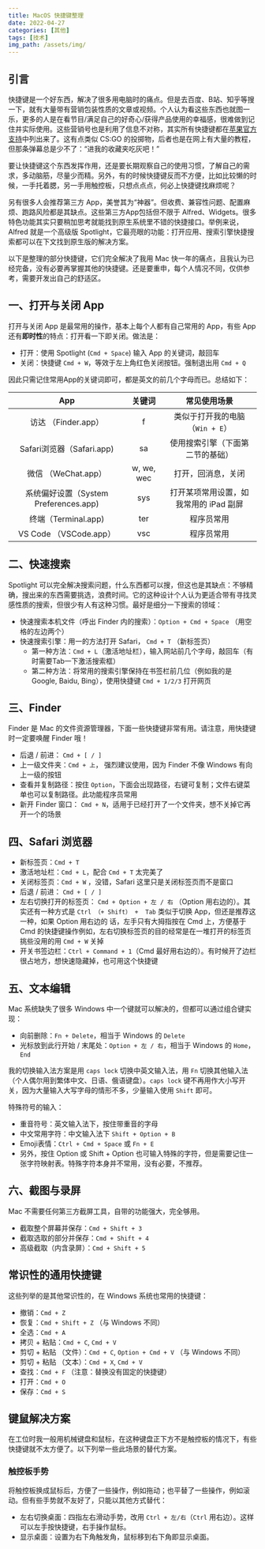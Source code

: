 ```yaml
---
title: MacOS 快捷键整理
date: 2022-04-27
categories: [其他]
tags: [技术]
img_path: /assets/img/
---
```


## 引言

快捷键是一个好东西，解决了很多用电脑时的痛点。但是去百度、B站、知乎等搜一下，就有大量带有营销包装性质的文章或视频。个人认为看这些东西也就图一乐，更多的人是在看节目/满足自己的好奇心/获得产品使用的幸福感，很难做到记住并实际使用。这些营销号也是利用了信息不对称，其实所有快捷键都在[苹果官方支持](https://support.apple.com/zh-cn/HT201236)中列出来了。这有点类似 CS:GO 的投掷物，后者也是在网上有大量的教程，但那条弹幕总是少不了：“进我的收藏夹吃灰吧！”

要让快捷键这个东西发挥作用，还是要长期观察自己的使用习惯，了解自己的需求，多动脑筋，尽量少而精。另外，有的时候快捷键反而不方便，比如比较懒的时候，一手托着腮，另一手用触控板，只想点点点，何必上快捷键找麻烦呢？


另有很多人会推荐第三方 App，美誉其为“神器”。但收费、兼容性问题、配置麻烦、跑路风险都是其缺点。这些第三方App包括但不限于 Alfred、Widgets。很多特色功能其实只要稍加思考就能找到原生系统里不错的快捷接口。举例来说，Alfred 就是一个高级版 Spotlight，它最亮眼的功能：打开应用、搜索引擎快捷搜索都可以在下文找到原生版的解决方案。

以下是整理的部分快捷键，它们完全解决了我用 Mac 快一年的痛点，且我认为已经完备，没有必要再掌握其他的快捷键。还是要重申，每个人情况不同，仅供参考，需要开发出自己的舒适区。





## 一、打开与关闭 App

打开与关闭 App 是最常用的操作，基本上每个人都有自己常用的 App，有些 App 还有**即时性**的特点：打开看一下即关闭。做法是：

- 打开：使用 Spotlight (`Cmd + Space`) 输入 App 的关键词，敲回车
- 关闭：快捷键 `Cmd + W`，等效于左上角红色关闭按钮。强制退出用 `Cmd + Q`

因此只需记住常用App的关键词即可，都是英文的前几个字母而已。总结如下：

| App  |关键词 | 常见使用场景 |
| :-: | :-: | :-: |
| 访达 （Finder.app） |   f   | 类似于打开我的电脑（`Win + E`） |
| Safari浏览器（Safari.app) |   sa    | 使用搜索引擎（下面第二节的基础） | 
| 微信 （WeChat.app） |    w, we, wec    | 打开，回消息，关闭 |
| 系统偏好设置（System Preferences.app) | sys | 打开某项常用设置，如我常用的 iPad 副屏 |
| 终端（Terminal.app) | ter | 程序员常用 |
| VS Code （VSCode.app） |    vsc   | 程序员常用 |



## 二、快速搜索

Spotlight 可以完全解决搜索问题，什么东西都可以搜，但这也是其缺点：不够精确，搜出来的东西需要挑选，浪费时间。它的这种设计个人认为更适合带有寻找灵感性质的搜索，但很少有人有这种习惯。最好是细分一下搜索的领域：
- 快速搜索本机文件（呼出 Finder 内的搜索）：`Option + Cmd + Space` （用空格的左边两个）
- 快速搜索引擎：用一的方法打开 Safari， `Cmd + T` （新标签页）
    - 第一种方法：`Cmd + L`（激活地址栏），输入网站前几个字母，敲回车（有时需要Tab一下激活搜索框）
    - 第二种方法：将常用的搜索引擎保持在书签栏前几位（例如我的是 Google, Baidu, Bing），使用快捷键 `Cmd + 1/2/3` 打开网页
    
## 三、Finder

Finder 是 Mac 的文件资源管理器，下面一些快捷键非常有用。请注意，用快捷键时一定要唤醒 Finder 哦！

- 后退 / 前进： `Cmd + [ / ]`  
- 上一级文件夹：`Cmd + 上`， 强烈建议使用，因为 Finder 不像 Windows 有向上一级的按钮
- 查看并复制路径：按住 `Option`，下面会出现路径，右键可复制；文件右键菜单也可以复制路径。此功能程序员常用
- 新开 Finder 窗口： `Cmd + N`，适用于已经打开了一个文件夹，想不关掉它再开一个的场景



## 四、Safari 浏览器

- 新标签页：`Cmd + T`
- 激活地址栏：`Cmd + L`，配合 `Cmd + T` 太完美了
- 关闭标签页：`Cmd + W` ，没错，Safari 这里只是关闭标签页而不是窗口
- 后退 / 前进： `Cmd + [ / ]`  
- 左右切换打开的标签页： `Cmd + Option + 左 / 右` （Option 用右边的）。其实还有一种方式是 `Ctrl （+ Shift） +  Tab` 类似于切换 App，但还是推荐这一种，如果 Option 用右边的 话，左手只有大拇指按在 Cmd 上，方便基于 Cmd 的快捷键操作例如，左右切换标签页的目的经常是在一堆打开的标签页挑些没用的用 `Cmd + W` 关掉
- 开关书签边栏：`Ctrl + Command + 1`（Cmd 最好用右边的）。有时候开了边栏很占地方，想快速隐藏掉，也可用这个快捷键




## 五、文本编辑

Mac 系统缺失了很多 Windows 中一个键就可以解决的，但都可以通过组合键实现：
- 向前删除：`Fn + Delete`，相当于 Windows 的 `Delete`
- 光标放到此行开始 / 末尾处：`Option + 左 / 右`，相当于 Windows 的 `Home`，`End`

我的切换输入法方案是用 `caps lock` 切换中英文输入法，用 `Fn` 切换其他输入法（个人偶尔用到繁体中文、日语、俄语键盘）。`caps lock` 键不再用作大小写开关，因为大量输入大写字母的情形不多，少量输入使用 `Shift` 即可。

特殊符号的输入：
- 重音符号：英文输入法下，按住带重音的字母
- 中文常用字符：中文输入法下 `Shift + Option + B`
- Emoji表情：`Ctrl + Cmd + Space` 或 `Fn + E`
- 另外，按住 Option 或 Shift + Option 也可输入特殊的字符，但是需要记住一张字符映射表。特殊字符本身并不常用，没有必要，不推荐。



## 六、截图与录屏

Mac 不需要任何第三方截屏工具，自带的功能强大，完全够用。


- 截取整个屏幕并保存：`Cmd + Shift + 3`
- 截取选取的部分并保存：`Cmd + Shift + 4`
- 高级截取（内含录屏）：`Cmd + Shift + 5`


## 常识性的通用快捷键

这些列举的是其他常识性的，在 Windows 系统也常用的快捷键：
- 撤销：`Cmd + Z`
- 恢复：`Cmd + Shift + Z` （与 Windows 不同）
- 全选：`Cmd + A`
- 拷贝 + 粘贴：`Cmd + C`, `Cmd + V`
- 剪切 + 粘贴 （文件）：`Cmd + C`, `Option + Cmd + V` （与 Windows 不同）
- 剪切 + 粘贴 （文本）：`Cmd + X`, `Cmd + V` 
- 查找：`Cmd + F` （注意：替换没有固定的快捷键）
- 打开：`Cmd + O`
- 保存：`Cmd + S`



## 键鼠解决方案

在工位时我一般用机械键盘和鼠标，在这种键盘正下方不是触控板的情况下，有些快捷键就不太方便了。以下列举一些此场景的替代方案。

### 触控板手势

将触控板换成鼠标后，方便了一些操作，例如拖动；也平替了一些操作，例如滚动。但有些手势就不友好了，只能以其他方式替代：
- 左右切换桌面：四指左右滑动手势，改用 `Ctrl + 左/右`（`Ctrl` 用右边）。这样可以左手按快捷键，右手操作鼠标。
- 显示桌面：设置为右下角触发角，鼠标移到右下角即显示桌面。